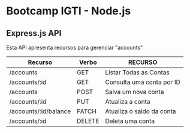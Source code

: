 # Bootcamp IGTI - Node.js

## Express.js API

Esta API apresenta recursos para gerenciar "accounts"

| Recurso               | Verbo  | RECURSO                   |
| --------------------- | ------ | ------------------------- |
| /accounts             | GET    | Listar Todas as Contas    |
| /accounts/:id         | GET    | Consulta uma conta por ID |
| /accounts             | POST   | Salva um nova conta       |
| /accounts/:id         | PUT    | Atualiza a conta          |
| /accounts/:id/balance | PATCH  | Atualiza o saldo da conta |
| /accounts/:id         | DELETE | Deleta uma conta          |
